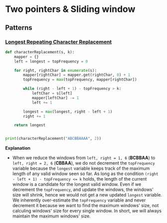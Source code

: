 # Two pointers & Sliding window
## Patterns
### [Longest Repeating Character Replacement](https://leetcode.com/problems/longest-repeating-character-replacement)
```python
def characterReplacement(s, k):
    mapper = {}
    left = longest = topFrequency = 0

    for right, rightChar in enumerate(s):
        mapper[rightChar] = mapper.get(rightChar, 0) + 1
        topFrequency = max(topFrequency, mapper[rightChar])

        while (right - left + 1) - topFrequency > k:
            leftChar = s[left]
            mapper[leftChar] -= 1
            left += 1

        longest = max(longest, right - left + 1)
        right += 1

    return longest


print(characterReplacement("ABCBBAAAA", 2))
```

**Explanation**
- When we reduce the windows from `left, right = 1, 6` (**BCBBAA**) to `left, right = 2, 6` (**CBBAA**), we do not decrement the `topFrequency` variable because the `longest` variable keeps track of the maximum length of any valid window seen so far. As long as the condition `(right - left + 1) - topFrequency <= k` holds, the length of the current window is a candidate for the longest valid window. Even if we decrement the `topFrequency`, and update the windows, the windows' size will shrink, hence we would not get a new updated `longest` variable. We inherently over-estimate the `topFrequency` variable and never decrement it because we want to find the maximum windows' size, not calculing windows' size for every single window. In short, we will always maintain the maximum windows' size.
